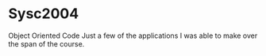 # Sysc2004
Object Oriented Code
Just a few of the applications I was able to make over the span of the course.
